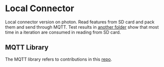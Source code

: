 # Local Connector
Local connector version on photon. Read features from SD card and pack them and send through MQTT. Test results in [another folder](https://github.com/Orienfish/photon/tree/master/mqtt_server) show that most time in a iteration are consumed in reading from SD card.

## MQTT Library
The MQTT library refers to contributions in this [repo](https://github.com/hirotakaster/MQTT).